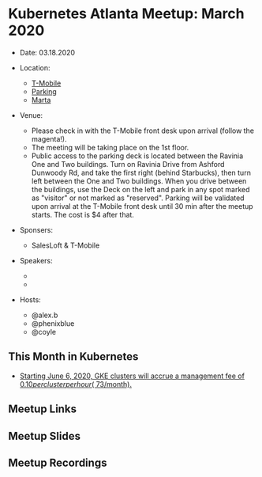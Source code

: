 # Kubernetes Atlanta Meetup: March 2020<!--Month Year-->

- Date: 03.18.2020<!--date as MM.DD.YYYY-->
- Location:
    - [T-Mobile](https://www.google.com/maps/place/T-Mobile/@33.9217556,-84.3390155,17z/data=!3m1!4b1!4m5!3m4!1s0x88f5094315f821bd:0x66d1130a578bd9da!8m2!3d33.9217512!4d-84.3368268)
    - [Parking](https://goo.gl/maps/v66mtH5TZyLgBAVRA) 
    - [Marta](https://goo.gl/maps/mMk8Yoaaut9vEJKG8)
- Venue: 
    - Please check in with the T-Mobile front desk upon arrival (follow the magenta!).
    - The meeting will be taking place on the 1st floor.
    - Public access to the parking deck is located between the Ravinia One and Two buildings. Turn on Ravinia Drive from Ashford Dunwoody Rd, and take the first right (behind Starbucks), then turn left between the One and Two buildings. When you drive between the buildings, use the Deck on the left and park in any spot marked as "visitor" or not marked as "reserved". Parking will be validated upon arrival at the T-Mobile front desk until 30 min after the meetup starts. The cost is $4 after that. 

- Sponsers: 
    - SalesLoft & T-Mobile
- Speakers:
    - <!--presentation title-->
    - <!--speaker name/company-->
- Hosts:
    - @alex.b
    - @phenixblue
    - @coyle

## This Month in Kubernetes
- [Starting June 6, 2020, GKE clusters will accrue a management fee of $0.10 per cluster per hour (~$73/month).](https://cloud.google.com/kubernetes-engine/pricing)

## Meetup Links

## Meetup Slides

## Meetup Recordings
